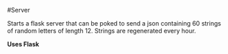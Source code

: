 #Server

Starts a flask server that can be poked to send a json containing 60 strings of random letters of length 12. Strings are regenerated every hour.

**Uses Flask**
